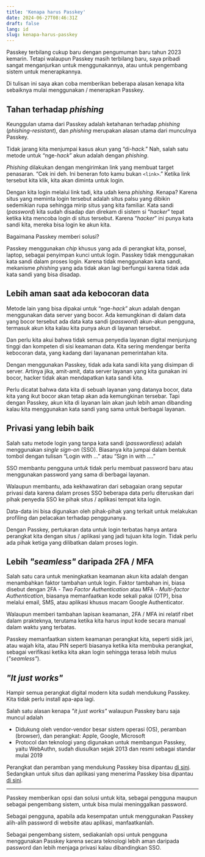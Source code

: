 ```yaml
---
title: 'Kenapa harus Passkey'
date: 2024-06-27T08:46:31Z
draft: false
lang: id
slug: kenapa-harus-passkey
---
```


Passkey terbilang cukup baru dengan pengumuman baru tahun 2023 kemarin. Tetapi walaupun Passkey masih terbilang baru, saya pribadi sangat menganjurkan untuk menggunakannya, atau untuk pengembang sistem untuk menerapkannya.

Di tulisan ini saya akan coba memberikan beberapa alasan kenapa kita sebaiknya mulai menggunakan / menerapkan Passkey.

## Tahan terhadap _phishing_

Keunggulan utama dari Passkey adalah ketahanan terhadap *phishing* (*phishing-resistant*), dan *phishing* merupakan alasan utama dari munculnya Passkey.

Tidak jarang kita menjumpai kasus akun yang “di-*hack*.” Nah, salah satu metode untuk “nge-*hack*” akun adalah dengan *phishing*.

*Phishing* dilakukan dengan mengirimkan link yang membuat target penasaran. “Cek ini deh. Ini beneran foto kamu bukan `<link>`.” Ketika link tersebut kita klik, kita akan diminta untuk login.

Dengan kita login melalui link tadi, kita udah kena *phishing*. Kenapa? Karena situs yang meminta login tersebut adalah situs palsu yang dibikin sedemikian rupa sehingga mirip situs yang kita familiar. Kata sandi (*password*) kita sudah disadap dan direkam di sistem si “*hacker*” tepat ketika kita mencoba login di situs tersebut. Karena “*hacker*” ini punya kata sandi kita, mereka bisa login ke akun kita.

Bagaimana Passkey memberi solusi?

Passkey menggunakan _chip_ khusus yang ada di perangkat kita, ponsel, laptop, sebagai penyimpan kunci untuk login. Passkey tidak menggunakan kata sandi dalam proses login. Karena tidak menggunakan kata sandi, mekanisme *phishing* yang ada tidak akan lagi berfungsi karena tidak ada kata sandi yang bisa disadap.

## Lebih aman saat ada kebocoran data

Metode lain yang bisa dipakai untuk “nge-*hack*” akun adalah dengan menggunakan data server yang bocor. Ada kemungkinan di dalam data yang bocor tersebut ada data kata sandi (*password*) akun-akun pengguna, termasuk akun kita kalau kita punya akun di layanan tersebut.

Dan perlu kita akui bahwa tidak semua penyedia layanan digital menjunjung tinggi dan kompeten di sisi keamanan data. Kita sering mendengar berita kebocoran data, yang kadang dari layananan pemerintahan kita.

Dengan menggunakan Passkey, tidak ada kata sandi kita yang disimpan di server. Artinya jika, amit-amit, data server layanan yang kita gunakan ini bocor, hacker tidak akan mendapatkan kata sandi kita.

Perlu dicatat bahwa data kita di sebuah layanan yang datanya bocor, data kita yang ikut bocor akan tetap akan ada kemungkinan tersebar. Tapi dengan Passkey, akun kita di layanan lain akan jauh lebih aman dibanding kalau kita menggunakan kata sandi yang sama untuk berbagai layanan.

## Privasi yang lebih baik

Salah satu metode login yang tanpa kata sandi (*passwordless*) adalah menggunakan *single sign-on* (SSO). Biasanya kita jumpai dalam bentuk tombol dengan tulisan “Login with …” atau “Sign in with ….”

SSO membantu pengguna untuk tidak perlu membuat password baru atau menggunakan password yang sama di berbagai layanan.

Walaupun membantu, ada kekhawatiran dari sebagaian orang seputar privasi data karena dalam proses SSO beberapa data perlu diteruskan dari pihak penyedia SSO ke pihak situs / aplikasi tempat kita login.

Data-data ini bisa digunakan oleh pihak-pihak yang terkait untuk melakukan profiling dan pelacakan terhadap penggunanya.

Dengan Passkey, pertukaran data untuk login terbatas hanya antara perangkat kita dengan situs / aplikasi yang jadi tujuan kita login. Tidak perlu ada pihak ketiga yang dilibatkan dalam proses login.

## Lebih _"seamless"_ daripada 2FA / MFA

Salah satu cara untuk meningkatkan keamanan akun kita adalah dengan menambahkan faktor tambahan untuk login. Faktor tambahan ini, biasa disebut dengan 2FA - _Two Factor Authentication_ atau MFA - _Multi-factor Authentication_, biasanya memanfaatkan kode sekali pakai (OTP), bisa melalui email, SMS, atau aplikasi khusus macam Google Authenticator.

Walaupun memberi tambahan lapisan keamanan, 2FA / MFA ini relatif ribet dalam prakteknya, terutama ketika kita harus input kode secara manual dalam waktu yang terbatas.

Passkey memanfaatkan sistem keamanan perangkat kita, seperti sidik jari, atau wajah kita, atau PIN seperti biasanya ketika kita membuka perangkat, sebagai verifikasi ketika kita akan login sehingga terasa lebih mulus (_"seamless"_).

## _"It just works"_

Hampir semua perangkat digital modern kita sudah mendukung Passkey. Kita tidak perlu install apa-apa lagi.

Salah satu alasan kenapa _"it just works"_ walaupun Passkey baru saja muncul adalah

- Didukung oleh vendor-vendor besar sistem operasi (OS), peramban (browser), dan perangkat: Apple, Google, Microsoft
- Protocol dan teknologi yang digunakan untuk membangun Passkey, yaitu WebAuthn, sudah diusulkan sejak 2013 dan resmi sebagai standar mulai 2019

Perangkat dan peramban yang mendukung Passkey bisa dipantau [di sini](https://www.passkeys.io/compatible-devices). Sedangkan untuk situs dan aplikasi yang menerima Passkey bisa dipantau [di sini](https://www.passkeys.io/who-supports-passkeys).

---

Passkey memberikan opsi dan solusi untuk kita, sebagai pengguna maupun sebagai pengembang sistem, untuk bisa mulai meninggalkan password.

Sebagai pengguna, apabila ada kesempatan untuk menggunakan Passkey alih-alih password di website atau aplikasi, manfaatkanlah.

Sebagai pengembang sistem, sediakanlah opsi untuk pengguna menggunakan Passkey karena secara teknologi lebih aman daripada password dan lebih menjaga privasi kalau dibandingkan SSO.
